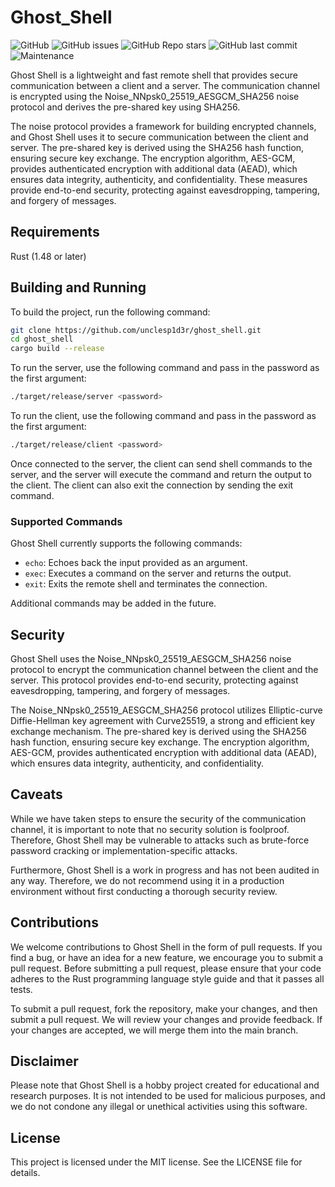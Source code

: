 # Ghost_Shell

![GitHub](https://img.shields.io/github/license/unclesp1d3r/ghost_shell)
![GitHub issues](https://img.shields.io/github/issues/unclesp1d3r/ghost_shell)
![GitHub Repo stars](https://img.shields.io/github/stars/unclesp1d3r/ghost_shell?style=social)
![GitHub last commit](https://img.shields.io/github/last-commit/unclesp1d3r/ghost_shell)
![Maintenance](https://img.shields.io/maintenance/yes/2023)

Ghost Shell is a lightweight and fast remote shell that provides secure communication between a client and a server. The communication channel is encrypted using the Noise_NNpsk0_25519_AESGCM_SHA256 noise protocol and derives the pre-shared key using SHA256.

The noise protocol provides a framework for building encrypted channels, and Ghost Shell uses it to secure communication between the client and server. The pre-shared key is derived using the SHA256 hash function, ensuring secure key exchange. The encryption algorithm, AES-GCM, provides authenticated encryption with additional data (AEAD), which ensures data integrity, authenticity, and confidentiality. These measures provide end-to-end security, protecting against eavesdropping, tampering, and forgery of messages.

## Requirements

Rust (1.48 or later)

## Building and Running

To build the project, run the following command:

```bash
git clone https://github.com/unclesp1d3r/ghost_shell.git
cd ghost_shell
cargo build --release

```

To run the server, use the following command and pass in the password as the first argument:

```bash
./target/release/server <password>
```

To run the client, use the following command and pass in the password as the first argument:

```bash
./target/release/client <password>
```

Once connected to the server, the client can send shell commands to the server, and the server will execute the command and return the output to the client. The client can also exit the connection by sending the exit command.

### Supported Commands

Ghost Shell currently supports the following commands:

- `echo`: Echoes back the input provided as an argument.
- `exec`: Executes a command on the server and returns the output.
- `exit`: Exits the remote shell and terminates the connection.

Additional commands may be added in the future.

## Security

Ghost Shell uses the Noise_NNpsk0_25519_AESGCM_SHA256 noise protocol to encrypt the communication channel between the client and the server. This protocol provides end-to-end security, protecting against eavesdropping, tampering, and forgery of messages.

The Noise_NNpsk0_25519_AESGCM_SHA256 protocol utilizes Elliptic-curve Diffie-Hellman key agreement with Curve25519, a strong and efficient key exchange mechanism. The pre-shared key is derived using the SHA256 hash function, ensuring secure key exchange. The encryption algorithm, AES-GCM, provides authenticated encryption with additional data (AEAD), which ensures data integrity, authenticity, and confidentiality.

## Caveats

While we have taken steps to ensure the security of the communication channel, it is important to note that no security solution is foolproof. Therefore, Ghost Shell may be vulnerable to attacks such as brute-force password cracking or implementation-specific attacks.

Furthermore, Ghost Shell is a work in progress and has not been audited in any way. Therefore, we do not recommend using it in a production environment without first conducting a thorough security review.

## Contributions

We welcome contributions to Ghost Shell in the form of pull requests. If you find a bug, or have an idea for a new feature, we encourage you to submit a pull request. Before submitting a pull request, please ensure that your code adheres to the Rust programming language style guide and that it passes all tests.

To submit a pull request, fork the repository, make your changes, and then submit a pull request. We will review your changes and provide feedback. If your changes are accepted, we will merge them into the main branch.

## Disclaimer

Please note that Ghost Shell is a hobby project created for educational and research purposes. It is not intended to be used for malicious purposes, and we do not condone any illegal or unethical activities using this software.

## License

This project is licensed under the MIT license. See the LICENSE file for details.
